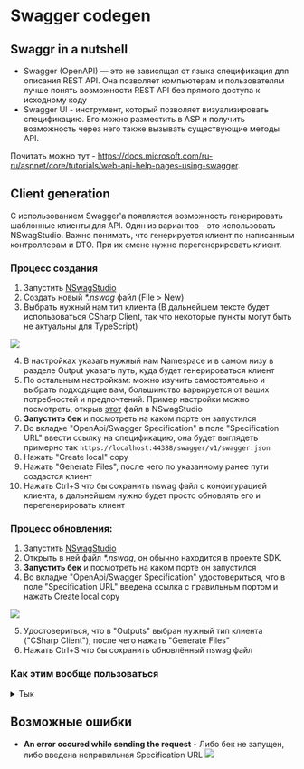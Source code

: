 # Swagger codegen
## Swaggr in a nutshell

- Swagger (OpenAPI) — это не зависящая от языка спецификация для описания REST API. Она позволяет компьютерам и пользователям лучше понять возможности REST API без прямого доступа к исходному коду
- Swagger UI - инструмент, который позволяет визуализировать спецификацию. Его можно разместить в ASP и получить возможность через него также вызывать существующие методы API.

Почитать можно тут - https://docs.microsoft.com/ru-ru/aspnet/core/tutorials/web-api-help-pages-using-swagger.

## Client generation

С использованием Swagger'а появляется возможность генерировать шаблонные клиенты для API. Один из вариантов - это использовать NSwagStudio. Важно понимать, что генерируется клиент по написанным контроллерам и DTO. При их смене нужно перегенерировать клиент.

### Процесс создания
1. Запустить [NSwagStudio](https://github.com/RicoSuter/NSwag/wiki/NSwagStudio)
2. Создать новый *\*.nswag* файл (File > New)
3. Выбрать нужный нам тип клиента (В дальнейшем тексте будет использоваться CSharp Client, так что некоторые пункты могут быть не актуальны для TypeScript)

![](https://i.imgur.com/n1qp8T1.png)

4. В настройках указать нужный нам Namespace и в самом низу в разделе Output указать путь, куда будет генерироваться клиент
5. По остальным настройкам: можно изучить самостоятельно и выбрать подходящие вам, большинство варьируется от ваших потребностей и предпочтений. Пример настройки можно посмотреть, открыв [этот](https://github.com/kysect/iwentys/blob/master/Source/Endpoints/Iwentys.Endpoints.Sdk/IwentysApiClient.nswag) файл в NSwagStudio
6. **Запустить бек** и посмотреть на каком порте он запустился
7. Во вкладке "OpenApi/Swagger Specification" в поле "Specification URL" ввести ссылку на спецификацию, она будет выглядеть примерно так ```https://localhost:44388/swagger/v1/swagger.json```
8. Нажать "Create local" copy
9. Нажать "Generate Files", после чего по указанному ранее пути создастся клиент
10. Нажать Ctrl+S что бы сохранить nswag файл с конфигурацией клиента, в дальнейшем нужно будет просто обновлять его и перегенерировать клиент

### Процесс обновления:
1. Запустить [NSwagStudio](https://github.com/RicoSuter/NSwag/wiki/NSwagStudio)
2. Открыть в ней файл *\*.nswag*, он обычно находится в проекте SDK.
3. **Запустить бек** и посмотреть на каком порте он запустился
4. Во вкладке "OpenApi/Swagger Specification" удостовериться, что в поле "Specification URL" введена ссылка с правильным портом и нажать Create local copy

![](https://i.imgur.com/U3kCVIp.png)

5. Удостовериться, что в "Outputs" выбран нужный тип клиента ("CSharp Client"), после чего нажать "Generate Files"
6. Нажать Ctrl+S что бы сохранить обновлённый nswag файл


### Как этим вообще пользоваться
<details>
<summary>Тык</summary>

Достаточно просто: создаём сгенерированный класс Client руками или череез DI контейнер. У него есть единственная зависимость - HttpClient. У HttpClient обязательно должно быть установлено поле BaseAddress - собственно адрес нашего сервера. В случае веб клиента его можно получить из класса ASP

<p>

```c#
new HttpClient { BaseAddress = new Uri(builder.HostEnvironment.BaseAddress) }
```

</p>

Также его можно установить просто строкой. Итоговое создание клиента будет выглядеть примерно так:

DI:

<p>

```c#
builder.Services.AddScoped(_ => new HttpClient { BaseAddress = new Uri(builder.HostEnvironment.BaseAddress) });
builder.Services.AddScoped<Client>();
```

</p>

Ручками:

<p>

```c#
var client = new Client(new HttpClient(){BaseAddress = new Uri("https://localhost:5001/")});
```

Класс Client по сути дублирует методы нашего API, так что дальше можно просто вызывать нужные нам методы

</p>

</details>

## Возможные ошибки

* **An error occured while sending the request** - Либо бек не запущен, либо введена неправильная Specification URL ![](https://i.imgur.com/VYfHDqG.png)
